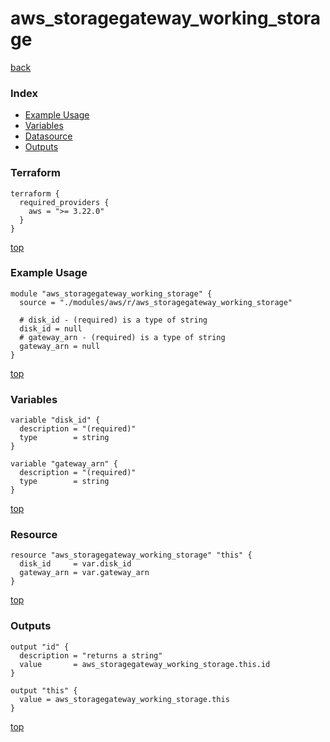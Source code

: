 # aws_storagegateway_working_storage

[back](../aws.md)

### Index

- [Example Usage](#example-usage)
- [Variables](#variables)
- [Datasource](#datasource)
- [Outputs](#outputs)

### Terraform

```hcl
terraform {
  required_providers {
    aws = ">= 3.22.0"
  }
}
```

[top](#index)

### Example Usage

```hcl
module "aws_storagegateway_working_storage" {
  source = "./modules/aws/r/aws_storagegateway_working_storage"

  # disk_id - (required) is a type of string
  disk_id = null
  # gateway_arn - (required) is a type of string
  gateway_arn = null
}
```

[top](#index)

### Variables

```hcl
variable "disk_id" {
  description = "(required)"
  type        = string
}

variable "gateway_arn" {
  description = "(required)"
  type        = string
}
```

[top](#index)

### Resource

```hcl
resource "aws_storagegateway_working_storage" "this" {
  disk_id     = var.disk_id
  gateway_arn = var.gateway_arn
}
```

[top](#index)

### Outputs

```hcl
output "id" {
  description = "returns a string"
  value       = aws_storagegateway_working_storage.this.id
}

output "this" {
  value = aws_storagegateway_working_storage.this
}
```

[top](#index)